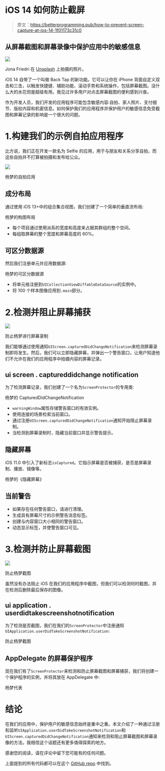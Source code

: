 # iOS 14 如何防止截屏

> 原文：<https://betterprogramming.pub/how-to-prevent-screen-capture-at-ios-14-1f01173c31c0>

## 从屏幕截图和屏幕录像中保护应用中的敏感信息

![](img/5a5f8645036cab4c653278834dca01f3.png)

Jona Friedri 在 [Unsplash](https://unsplash.com?utm_source=medium&utm_medium=referral) 上拍摄的照片。

iOS 14 自带了一个叫做 Back Tap 的新功能。它可以让你在 iPhone 背面自定义双击和三击，以触发快捷键、辅助功能、滚动手势和系统操作，包括屏幕截图。没什么大的水花但是超级有用。我见过许多用户对点击屏幕截图的便利感到兴奋。

作为开发人员，我们开发的应用程序可能包含敏感内容:自拍、家人照片、支付细节、版权内容和机密信息。如何保护我们的应用程序并保护用户的敏感信息免受截图和屏幕记录的影响是一个很大的问题。

# 1.构建我们的示例自拍应用程序

比方说，我们正在开发一款名为 Selfie 的应用，用于与朋友和关系分享自拍，而这些自拍并不打算被拍摄和发布给公众。

![](img/158eeeaf8e168ad2eaaf8450d492071c.png)

杨梦的自拍应用

## 成分布局

通过使用 iOS 13+中的组合集合视图，我们创建了一个简单的垂直流布局:

杨梦的构图布局

*   每个项目通过使用派系的宽度和高度来占据其群组的整个空间。
*   每组取屏幕的整个宽度和屏幕高度的 60%。

## 可区分数据源

然后我们注册单元并应用数据源:

杨梦的可区分数据源

*   将单元格注册到`UICollectionViewDiffableDataSource`的实例中。
*   将 100 个样本图像应用到`.main`部分。

# 2.检测并阻止屏幕捕获

![](img/af46791072fa1babc40dfb069ff27cb7.png)

防止杨梦进行屏幕录制

我们能够通过使用通知`UIScreen.capturedDidChangeNotification`来检测屏幕录制即将发生。然后，我们可以立即隐藏屏幕，并弹出一个警告窗口，让用户知道他们不允许在我们的应用程序中拍摄内容的屏幕记录。

## ui screen . captureddidchange notification

为了检测屏幕记录，我们创建了一个名为`ScreenProtector`的专用类:

杨梦的 CapturedDidChangeNotification

*   `warningWindow`属性存储警告窗口的有效实例。
*   使用连接的场景检索当前窗口。
*   通过注册`UIScreen.capturedDidChangeNotification`通知开始阻止屏幕录制。
*   当检测到屏幕录制时，隐藏当前窗口并显示警告提示。

## 隐藏屏幕

iOS 11.0 中引入了新标志`isCaptured`。它指示屏幕是否被捕获，是否是屏幕录制、播放、镜像等。

杨梦的《隐藏屏幕》

## 当前警告

*   如果存在任何警告窗口，请进行清理。
*   生成具有屏幕尺寸的示例警告消息标签。
*   创建与内容窗口大小相同的警告窗口。
*   动态显示标签，并使警告窗口可见。

# 3.检测并防止屏幕截图

![](img/81c478ccff3548fc16ff63fe383dea77.png)

防止杨梦截图

虽然没有办法阻止 iOS 在我们的应用程序中截图，但我们可以检测何时截图，并在检测后删除最后保存的图像。

## ui application . userdidtakescreenshotnotification

为了检测是否截图，我们在我们的`ScreenProtector`中注册通知`UIApplication.userDidTakeScreenshotNotification`:

防止杨梦截图

## AppDelegate 的屏幕保护程序

现在我们有了`ScreenProtector`来检测和防止屏幕截图和屏幕捕获，我们将创建一个保护程序的实例，并将其放在 AppDelegate 中:

杨梦代表

# 结论

在我们的应用中，保护用户的敏感信息始终是重中之重。本文介绍了一种通过注册和监听`UIApplication.userDidTakeScreenshotNotification`和`UIScreen.capturedDidChangeNotification`通知来检测和阻止屏幕截图和屏幕录像的方法。我相信这个话题还有更多值得探索的地方。

感谢您的阅读，请在评论中留下您可能有的任何问题。

上面提到的所有代码都可以在这个 [GitHub repo](https://github.com/ericleiyang/PreventScreenCaptureIniOS14.git) 中找到。